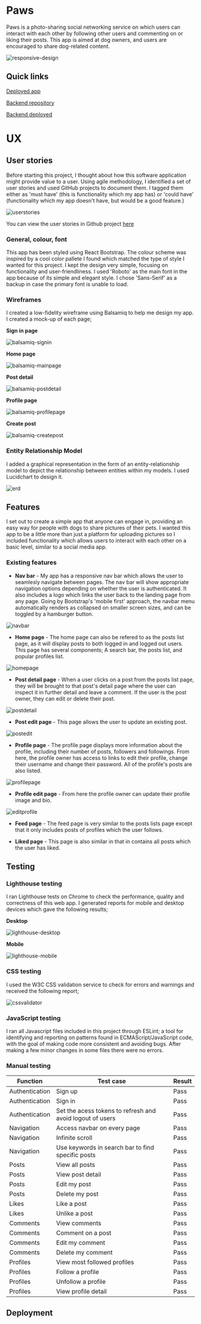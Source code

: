 # Paws

Paws is a photo-sharing social networking service on which users can interact with each other by following other users and commenting on or liking their posts. This app is aimed at dog owners, and users are encouraged to share dog-related content. 

![responsive-design](../paws/src/readme/images/responsivedesign.png)

## Quick links

[Deployed app](https://paws-frontend.herokuapp.com/)

[Backend repository](https://github.com/axelzwaans/paws-backend)

[Backend deployed](https://paws-backend-api.herokuapp.com/)

# UX

## User stories

Before starting this project, I thought about how this software application might provide value to a user. Using agile methodology, I identified a set of user stories and used GitHub projects to document them. I tagged them either as 'must have' (this is functionality which my app has) or 'could have' (functionality which my app doesn't have, but would be a good feature.)

![userstories](../paws/src/readme/images/userstories.png)

You can view the user stories in Github project [here](https://github.com/axelzwaans/paws/issues)

### General, colour, font

This app has been styled using React Bootstrap. The colour scheme was inspired by a cool color pallete I found which matched the type of style I wanted for this project. I kept the design very simple, focusing on functionality and user-friendliness. I used 'Roboto' as the main font in the app because of its simple and elegant style. I chose 'Sans-Serif' as a backup in case the primary font is unable to load.

### Wireframes

I created a low-fidelity wireframe using Balsamiq to help me design my app. I created a mock-up of each page;

**Sign in page**

![balsamiq-signin](src/readme/images/balsamiq-signin.png)

**Home page**

![balsamiq-mainpage](src/readme/images/balsamiq-mainpage.png)

**Post detail**

![balsamiq-postdetail](src/readme/images/balsamiq-postdetail.png)

**Profile page**

![balsamiq-profilepage](src/readme/images/balsamiq-profilepage.png)

**Create post**

![balsamiq-createpost](src/readme/images/balsamiq-createpost.png)

### Entity Relationship Model

I added a graphical representation in the form of an entity-relationship model to depict the relationship between entities within my models. I used Lucidchart to design it.

![erd](src/readme/images/erd.png)

## Features

I set out to create a simple app that anyone can engage in, providing an easy way for people with dogs to share pictures of their pets. I wanted this app to be a little more than just a platform for uploading pictures so I included functionality which allows users to interact with each other on a basic level, similar to a social media app.

### Existing features

- **Nav bar** - My app has a responsive nav bar which allows the user to seamlesly navigate between pages. The nav bar will show appropriate navigation options depending on whether the user is authenticated. It also includes a logo which links the user back to the landing page from any page. Going by Bootstrap's 'mobile first' approach, the navbar menu automatically renders as collapsed on smaller screen sizes, and can be toggled by a hamburger button.

![navbar](src/readme/images/navbar.png)

- **Home page** - The home page can also be refered to as the posts list page, as it will display posts to both logged in and logged out users. This page has several components; A search bar, the posts list, and popular profiles list.

![homepage](src/readme/images/homepage.png)

- **Post detail page** - When a user clicks on a post from the posts list page, they will be brought to that post's detail page where the user can inspect it in further detail and leave a comment. If the user is the post owner, they can edit or delete their post.

![postdetail](src/readme/images/postdetail.png)

- **Post edit page** - This page allows the user to update an existing post. 

![postedit](src/readme/images/postedit.png)

- **Profile page** - The profile page displays more information about the profile, including their number of posts, followers and followings. From here, the profile owner has access to links to edit their profile, change their username and change their password. All of the profile's posts are also listed.

![profilepage](src/readme/images/profilepage.png)

- **Profile edit page** - From here the profile owner can update their profile image and bio. 

![editprofile](src/readme/images/editprofile.png)

- **Feed page** - The feed page is very similar to the posts lists page except that it only includes posts of profiles which the user follows. 

- **Liked page** - This page is also similar in that in contains all posts which the user has liked.

## Testing

### Lighthouse testing

I ran Lighthouse tests on Chrome to check the performance, quality and correctness of this web app. I generated reports for mobile and desktop devices which gave the following results;

**Desktop**

![lighthouse-desktop](src/readme/images/lighthouse-desktop.png)

**Mobile**

![lighthouse-mobile](src/readme/images/lighthouse-mobile.png)

### CSS testing

I used the W3C CSS validation service to check for errors and warnings and received the following report;

![cssvalidator](src/readme/images/cssvalidator.png)

### JavaScript testing

I ran all Javascript files included in this project through ESLint; a tool for identifying and reporting on patterns found in ECMAScript/JavaScript code, with the goal of making code more consistent and avoiding bugs. After making a few minor changes in some files there were no errors. 

### Manual testing

| Function| Test case | Result |                                                          
|---------|-----------|--------|
| Authentication | Sign up | Pass
| Authentication | Sign in | Pass
| Authentication | Set the acess tokens to refresh and avoid logout of users | Pass
| Navigation | Access navbar on every page | Pass
| Navigation | Infinite scroll | Pass
| Navigation | Use keywords in search bar to find specific posts | Pass
| Posts | View all posts | Pass
| Posts | View post detail | Pass
| Posts | Edit my post | Pass
| Posts | Delete my post | Pass
| Likes | Like a post | Pass
| Likes | Unlike a post | Pass
| Comments | View comments | Pass
| Comments | Comment on a post | Pass
| Comments | Edit my comment | Pass
| Comments | Delete my comment | Pass
| Profiles | View most followed profiles | Pass
| Profiles | Follow a profile | Pass
| Profiles | Unfollow a profile | Pass
| Profiles | View profile detail | Pass

## Deployment












